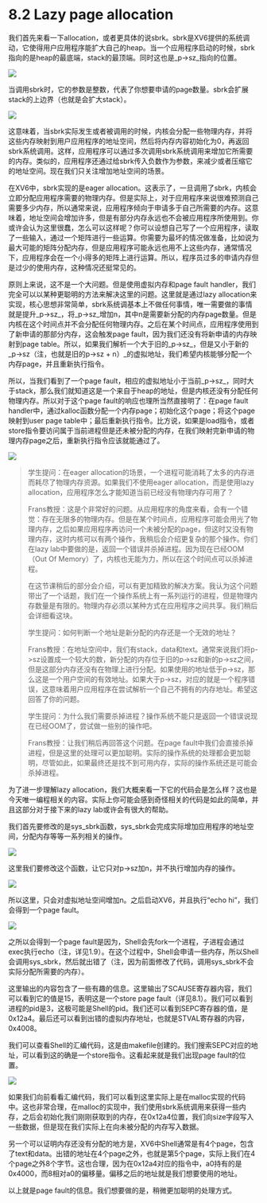 # 8.2 Lazy page allocation

我们首先来看一下allocation，或者更具体的说sbrk。sbrk是XV6提供的系统调动，它使得用户应用程序能扩大自己的heap。当一个应用程序启动的时候，sbrk指向的是heap的最底端，stack的最顶端。同时这也是_p-&gt;sz_指向的位置。

![](../.gitbook/assets/image%20%28316%29.png)

当调用sbrk时，它的参数是整数，代表了你想要申请的page数量。sbrk会扩展stack的上边界（也就是会扩大stack）。

![](../.gitbook/assets/image%20%28309%29.png)

这意味着，当sbrk实际发生或者被调用的时候，内核会分配一些物理内存，并将这些内存映射到用户应用程序的地址空间，然后将内存内容初始化为0，再返回sbrk系统调用。这样，应用程序可以通过多次调用sbrk系统调用来增加它所需要的内存。类似的，应用程序还通过给sbrk传入负数作为参数，来减少或者压缩它的地址空间。现在我们只关注增加地址空间的场景。

在XV6中，sbrk实现的是eager allocation。这表示了，一旦调用了sbrk，内核会立即分配应用程序需要的物理内存。但是实际上，对于应用程序来说很难预测自己需要多少内存，所以通常来说，应用程序倾向于申请多于自己所需要的内存。这意味着，地址空间会增加许多，但是有部分内存永远也不会被应用程序所使用到。你或许会认为这里很蠢，怎么可以这样呢？你可以设想自己写了一个应用程序，读取了一些输入，通过一个矩阵进行一些运算。你需要为最坏的情况做准备，比如说为最大可能的矩阵分配内存，但是应用程序可能永远也用不上这些内存，通常情况下，应用程序会在一个小得多的矩阵上进行运算。所以，程序员过多的申请内存但是过少的使用内存，这种情况还挺常见的。

原则上来说，这不是一个大问题。但是使用虚拟内存和page fault handler，我们完全可以以某种更聪明的方法来解决这里的问题。这里就是通过lazy allocation来实现，核心思想非常简单，sbrk系统调基本上不做任何事情，唯一需要做的事情就是提升_p-&gt;sz_，将_p-&gt;sz_增加n，其中n是需要新分配的内存page数量。但是内核在这个时间点并不会分配任何物理内存。之后在某个时间点，应用程序使用到了新申请的那部分内存，这会触发page fault，因为我们还没有将新申请的内存映射到page table。所以，如果我们解析一个大于旧的_p-&gt;sz_，但是又小于新的_p-&gt;sz（注，也就是旧的p-&gt;sz + n）_的虚拟地址，我们希望内核能够分配一个内存page，并且重新执行指令。

所以，当我们看到了一个page fault，相应的虚拟地址小于当前_p-&gt;sz_，同时大于stack，那么我们就知道这是一个来自于heap的地址，但是内核还没有分配任何物理内存。所以对于这个page fault的响应也理所当然直接明了：在page fault handler中，通过kalloc函数分配一个内存page；初始化这个page；将这个page映射到user page table中；最后重新执行指令。比方说，如果是load指令，或者store指令要访问属于当前进程但是还未被分配的内存，在我们映射完新申请的物理内存page之后，重新执行指令应该就能通过了。

![](../.gitbook/assets/image%20%28249%29.png)

> 学生提问：在eager allocation的场景，一个进程可能消耗了太多的内存进而耗尽了物理内存资源。如果我们不使用eager allocation，而是使用lazy allocation，应用程序怎么才能知道当前已经没有物理内存可用了？
>
> Frans教授：这是个非常好的问题。从应用程序的角度来看，会有一个错觉：存在无限多的物理内存。但是在某个时间点，应用程序可能会用光了物理内存，之后如果应用程序再访问一个未被分配的page，但这时又没有物理内存，这时内核可以有两个操作，我稍后会介绍更复杂的那个操作。你们在lazy lab中要做的是，返回一个错误并杀掉进程。因为现在已经OOM（Out Of Memory）了，内核也无能为力，所以在这个时间点可以杀掉进程。
>
> 在这节课稍后的部分会介绍，可以有更加精致的解决方案。我认为这个问题带出了一个话题，我们在一个操作系统上有一系列运行的进程，但是物理内存数量是有限的。物理内存必须以某种方式在应用程序之间共享。我们稍后会详细看这块。
>
> 学生提问：如何判断一个地址是新分配的内存还是一个无效的地址？
>
> Frans教授：在地址空间中，我们有stack，data和text。通常来说我们将p-&gt;sz设置成一个较大的数，新分配的内存位于旧的p-&gt;sz和新的p-&gt;sz之间，但是这部分内存还没有在物理上进行分配。如果使用的地址低于p-&gt;sz，那么这是一个用户空间的有效地址。如果大于p-&gt;sz，对应的就是一个程序错误，这意味着用户应用程序在尝试解析一个自己不拥有的内存地址。希望这回答了你的问题。
>
> 学生提问：为什么我们需要杀掉进程？操作系统不能只是返回一个错误说现在已经OOM了，尝试做一些别的操作吧。
>
> Frans教授：让我们稍后再回答这个问题。在page fault中我们会直接杀掉进程，但是这里的处理可以更加聪明。实际的操作系统的处理都会更加聪明，尽管如此，如果最终还是找不到可用内存，实际的操作系统还是可能会杀掉进程。

为了进一步理解lazy allocation，我们大概来看一下它的代码会是怎么样？这也是今天唯一编程相关的内容。实际上你可能会感到奇怪相关的代码是如此的简单，并且这部分对于接下来的lazy lab或许会有很大的帮助。

我们首先要修改的是sys\_sbrk函数，sys\_sbrk会完成实际增加应用程序的地址空间，分配内存等等一系列相关的操作。

![](../.gitbook/assets/image%20%28237%29.png)

这里我们要修改这个函数，让它只对p-&gt;sz加n，并不执行增加内存的操作。

![](../.gitbook/assets/image%20%28270%29.png)

所以这里，只会对虚拟地址空间增加n。之后启动XV6，并且执行“echo hi”，我们会得到一个page fault。

![](../.gitbook/assets/image%20%28269%29.png)

之所以会得到一个page fault是因为，Shell会先fork一个进程，子进程会通过exec执行echo（注，详见1.9）。在这个过程中，Shell会申请一些内存，所以Shell会调用sys\_sbrk，然后就出错了（注，因为前面修改了代码，调用sys\_sbrk不会实际分配所需要的内存）。

这里输出的内容包含了一些有趣的信息。这里输出了SCAUSE寄存器内容，我们可以看到它的值是15，表明这是一个store page fault（详见8.1）。我们可以看到进程的pid是3，这极可能是Shell的pid。我们还可以看到SEPC寄存器的值，是0x12a4。最后还可以看到出错的虚拟内存地址，也就是STVAL寄存器的内容，0x4008。

我们可以查看Shell的汇编代码，这是由makefile创建的。我们搜索SEPC对应的地址，可以看到这的确是一个store指令。这看起来就是我们出现page fault的位置。

![](../.gitbook/assets/image%20%28313%29.png)

如果我们向前看看汇编代码，我们可以看到这里实际上是在malloc实现的代码中。这也非常合理，在malloc的实现中，我们使用sbrk系统调用来获得一些内存，之后会初始化我们刚刚获取到的内存，在0x12a4位置，我们向size字段写入一些数据，但是现在我们实际上在向未被分配的内存写入数据。

另一个可以证明内存还没有分配的地方是，XV6中Shell通常是有4个page，包含了text和data。出错的地址在4个page之外，也就是第5个page，实际上我们在4个page之外8个字节。这也合理，因为在0x12a4对应的指令中，a0持有的是0x4000，而8相对a0的偏移量。偏移之后的地址就是我们想要使用的地址。

以上就是page fault的信息。我们想要做的是，稍微更加聪明的处理方式。

